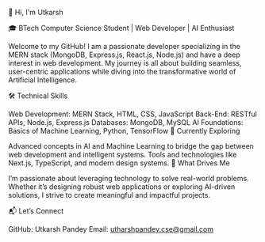 👋 Hi, I'm Utkarsh

🎓 BTech Computer Science Student | Web Developer | AI Enthusiast

Welcome to my GitHub! I am a passionate developer specializing in the MERN stack (MongoDB, Express.js, React.js, Node.js) and have a deep interest in web development. My journey is all about building seamless, user-centric applications while diving into the transformative world of Artificial Intelligence.

🛠️ Technical Skills

Web Development: MERN Stack, HTML, CSS, JavaScript
Back-End: RESTful APIs, Node.js, Express.js
Databases: MongoDB, MySQL
AI Foundations: Basics of Machine Learning, Python, TensorFlow
🚀 Currently Exploring

Advanced concepts in AI and Machine Learning to bridge the gap between web development and intelligent systems.
Tools and technologies like Next.js, TypeScript, and modern design systems.
🌟 What Drives Me

I’m passionate about leveraging technology to solve real-world problems. Whether it’s designing robust web applications or exploring AI-driven solutions, I strive to create meaningful and impactful projects.

📬 Let’s Connect

GitHub: Utkarsh Pandey
Email: utharshpandey.cse@gmail.com
